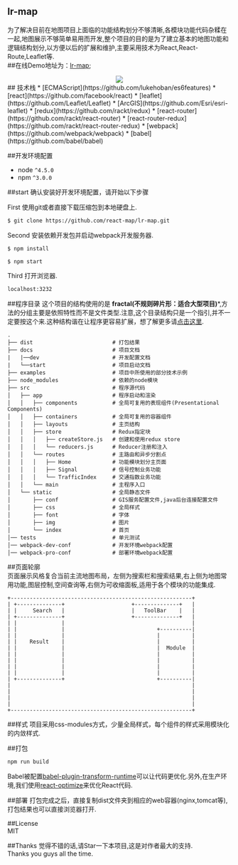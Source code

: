 ## lr-map 
为了解决目前在地图项目上面临的功能结构划分不够清晰,各模块功能代码杂糅在一起,地图展示不够简单易用而开发,整个项目的目的是为了建立基本的地图功能和逻辑结构划分,以方便以后的扩展和维护,主要采用技术为React,React-Route,Leaflet等.     
##在线Demo地址为：[lr-map](https://react-map.github.io/lr-map/);    
<div style="text-align:center" align="center">
  <img src="https://react-map.github.io/demo/lrmap.png" />
</div>  
## 技术栈
* [ECMAScript](https://github.com/lukehoban/es6features)
* [react](https://github.com/facebook/react)
* [leaflet](https://github.com/Leaflet/Leaflet)
* [ArcGIS](https://github.com/Esri/esri-leaflet)
* [redux](https://github.com/rackt/redux)
* [react-router](https://github.com/rackt/react-router)
* [react-router-redux](https://github.com/rackt/react-router-redux)
* [webpack](https://github.com/webpack/webpack)
* [babel](https://github.com/babel/babel)

##开发环境配置
* node `^4.5.0`
* npm `^3.0.0`     

##start
确认安装好开发环境配置，请开始以下步骤  

First 使用git或者直接下载压缩包到本地硬盘上.
```bash
$ git clone https://github.com/react-map/lr-map.git
```
Second 安装依赖开发包并启动webpack开发服务器.
```bash
$ npm install

$ npm start
```
Third 打开浏览器.
```bash
localhost:3232
```
##程序目录
这个项目的结构使用的是 **fractal(不规则碎片形：适合大型项目)***,方法的分组主要是依照特性而不是文件类型.注意,这个目录结构只是一个指引,并不一定要按这个来.这种结构谐在让程序更容易扩展，想了解更多请[点击这里](https://github.com/justingreenberg).
```
.
├── dist                         # 打包结果
├── docs                         # 项目文档
|   |──dev                       # 开发配置文档
|   └──start                     # 项目启动文档
├── examples                     # 项目中所使用的部分技术示例              
├── node_modules                 # 依赖的node模块
├── src                          # 程序源代码
│   ├── app                      # 程序启动和渲染
│   │   ├── components           # 全局可复用的表现组件(Presentational Components)
│   │   ├── containers           # 全局可复用的容器组件
│   │   ├── layouts              # 主页结构
│   │   ├── store                # Redux指定块
│   │   │   ├── createStore.js   # 创建和使用redux store
│   │   │   └── reducers.js      # Reducer注册和注入
│   │   └── routes               # 主路由和异步分割点
│   │   │   ├── Home             # 功能模块划分主页面
│   │   │   ├── Signal           # 信号控制业务功能
│   │   │   └── TrafficIndex     # 交通指数业务功能
│   │   └── main                 # 主程序入口
│   └── static                   # 全局静态文件
│       ├── conf                 # GIS服务配置文件,java后台连接配置文件
│       ├── css                  # 全局样式
│       ├── font                 # 字体
│       ├── img                  # 图片
│       └── index                # 首页 
│── tests                        # 单元测试
│── webpack-dev-conf             # 开发环境webpack配置
│── webpack-pro-conf             # 部署环境webpack配置     
```        
##页面轮廓    
页面展示风格复合当前主流地图布局，左侧为搜索栏和搜索结果,右上侧为地图常用功能,图层控制,空间查询等,右侧为可收缩面板,适用于各个模块的功能集成.
```
+---------------------------------------------------------+
| +--------------+                     +--------------+   |
| |     Search   |                     |   ToolBar    |   |
| +--------------+                     +--------------+   |
| |              |                                        |
| |              |                             +----------|
| |              |                             |          |
| |    Result    |                             |          |
| |              |                             |  Module  |
| |              |                             |          |
| |              |                             |          |
| |              |                             |          |
| |              |                             |          |
| +--------------+                             +----------|
|                                                         | 
|                                                         |
|                                                         |
|                                                         |
+---------------------------------------------------------+
```    
##样式
项目采用css-modules方式，少量全局样式，每个组件的样式采用模块化的内敛样式.       

##打包    
```bash
npm run build
```
Babel被配置[babel-plugin-transform-runtime](https://www.npmjs.com/package/babel-plugin-transform-runtime)可以让代码更优化.另外,在生产环境,我们使用[react-optimize](https://github.com/thejameskyle/babel-react-optimize)来优化React代码.    

##部署
打包完成之后，直接复制dist文件夹到相应的web容器(nginx,tomcat等),打包结果也可以直接浏览器打开.      

##License    
MIT    

##Thanks
觉得不错的话,请Star一下本项目,这是对作者最大的支持.              
Thanks you guys all the time.     